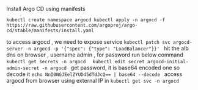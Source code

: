 Install Argo CD using manifests

`kubectl create namespace argocd
kubectl apply -n argocd -f https://raw.githubusercontent.com/argoproj/argo-cd/stable/manifests/install.yaml`

to access argocd , we need to expose service 
`kubectl patch svc argocd-server -n argocd -p '{"spec": {"type": "LoadBalancer"}}'
`
hit the alb dns on browser , username admin , for password run below command
`kubectl get secrets -n argocd 
`
`kubectl edit secret argocd-initial-admin-secret -n argocd
`
get password, it is base64 encoded one so decode it
`echo NnI0NGJEelZYUDd5dTdJcQ== | base64 --decode
`
access argocd from browser using external IP in 
`kubectl get svc -n argocd
`